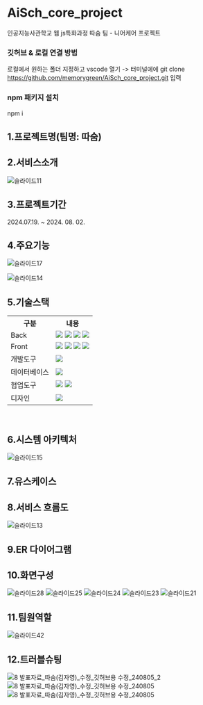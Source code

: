 # AiSch_core_project
인공지능사관학교 웹 js특화과정 따숨 팀 - 니어케어 프로젝트

 
### 깃허브 & 로컬 연결 방법
로컬에서 원하는 폴더 지정하고 vscode 열기 -> 터미널에에 git clone https://github.com/memorygreen/AiSch_core_project.git 입력

### npm 패키지 설치
npm i


## 1.프로젝트명(팀명: 따숨)

## 2.서비스소개
![슬라이드11](https://github.com/user-attachments/assets/aadc2377-1428-4df1-a6f9-13bef9fc7ee1)

## 3.프로젝트기간
2024.07.19. ~ 2024. 08. 02.

## 4.주요기능
![슬라이드17](https://github.com/user-attachments/assets/f34c91a0-27a2-4ee4-9ef0-69cd4a89b862)



![슬라이드14](https://github.com/user-attachments/assets/67ae9fbc-c389-439d-ae76-0f89798a3027)
## 5.기술스택
<table>
    <tr>
        <th>구분</th>
        <th>내용</th>
    </tr>
    <tr>
        <td>Back</td>
        <td>
            <img src="https://img.shields.io/badge/javascript-F7DF1E?style=for-the-badge&logo=javascript&logoColor=black">
            <img src="https://img.shields.io/badge/Node.js-339933?style=for-the-badge&logo=Node.js&logoColor=white"/> 
            <img src="https://img.shields.io/badge/Flask-000000?style=for-the-badge&logo=Flask&logoColor=white"/> 
            <img src="https://img.shields.io/badge/Python-3776AB?style=for-the-badge&logo=Python&logoColor=white"/> 
        </td>
    </tr>
    <tr>
        <td>Front</td>
        <td>
            <img src="https://img.shields.io/badge/javascript-F7DF1E?style=for-the-badge&logo=javascript&logoColor=black">
            <img src="https://img.shields.io/badge/HTML-E34F26?style=for-the-badge&logo=html5&logoColor=white">
            <img src="https://img.shields.io/badge/CSS-1572B6?style=for-the-badge&logo=css3&logoColor=white">
            <img src="https://img.shields.io/badge/Jupyter-F37626?style=for-the-badge&logo=Jupyter&logoColor=white"/>
        </td>
    </tr>
    <tr>
        <td>개발도구</td>
        <td>
            <img src="https://img.shields.io/badge/Visual_Studio_Code-0078D4?style=for-the-badge&logo=visual%20studio%20code&logoColor=white"/>
        </td>
    </tr>
    <tr>
        <td>데이터베이스</td>
        <td>
            <img src="https://img.shields.io/badge/MySQL-4479A1?style=for-the-badge&logo=MySQL&logoColor=white"/> 
        </td>
    </tr>
    <tr>
        <td>협업도구</td>
        <td>
            <img src="https://img.shields.io/badge/Git-F05032?style=for-the-badge&logo=Git&logoColor=white"/>
            <img src="https://img.shields.io/badge/GitHub-181717?style=for-the-badge&logo=GitHub&logoColor=white"/>
        </td>
    </tr>
    <tr>
        <td>디자인</td>
        <td>
            <img src="https://img.shields.io/badge/Figma-F24E1E?style=for-the-badge&logo=Figma&logoColor=white"/>
        </td>
    </tr>
</table>
<br>


## 6.시스템 아키텍처
![슬라이드15](https://github.com/user-attachments/assets/94dcccf4-4895-446d-88b3-bbe9f939340e)

## 7.유스케이스



## 8.서비스 흐름도
![슬라이드13](https://github.com/user-attachments/assets/639803d4-68fa-4282-a3bf-e3e15fd27613)

## 9.ER 다이어그램



## 10.화면구성
![슬라이드28](https://github.com/user-attachments/assets/00916a04-10dd-49ff-b628-2efe7a55f144)
![슬라이드25](https://github.com/user-attachments/assets/dbdfa2f5-d21a-45b2-811f-915d4d98749c)
![슬라이드24](https://github.com/user-attachments/assets/7c79a40d-dc32-41ba-b331-58b703c35447)
![슬라이드23](https://github.com/user-attachments/assets/09ebce5b-b6bb-4d25-ad0f-47ffedf6ffe8)
![슬라이드21](https://github.com/user-attachments/assets/c49421ec-f061-4a6d-acab-bfb7733bad19)

## 11.팀원역할
![슬라이드42](https://github.com/user-attachments/assets/bf89d14f-618c-4c2d-b509-006c58afa78d)

## 12.트러블슈팅
![8  발표자료_따숨(김자영)_수정_깃허브용 수정_240805_2](https://github.com/user-attachments/assets/12d4216c-5048-4b23-b5b4-608c08ab4026)
![8  발표자료_따숨(김자영)_수정_깃허브용 수정_240805](https://github.com/user-attachments/assets/99ad362c-f02f-44b7-8e10-2432b62a37c2)
![8  발표자료_따숨(김자영)_수정_깃허브용 수정_240805](https://github.com/user-attachments/assets/dd9e8141-ee27-4a12-8a57-77c3818a4316)


